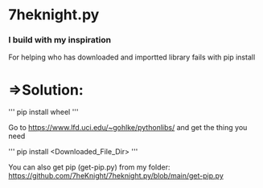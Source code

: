 # 7heknight.py
### I build with my inspiration


 For helping who has downloaded and importted library fails with pip install   
# =>Solution:
  
'''
pip install wheel
'''

Go to https://www.lfd.uci.edu/~gohlke/pythonlibs/ and get the thing you need

'''
pip install <Downloaded_File_Dir>
'''

You can also get pip (get-pip.py) from my folder: https://github.com/7heKnight/7heknight.py/blob/main/get-pip.py
